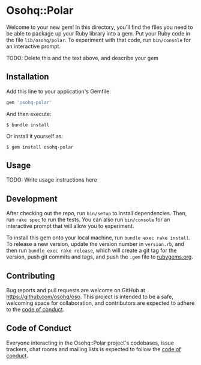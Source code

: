# Osohq::Polar

Welcome to your new gem! In this directory, you'll find the files you need to
be able to package up your Ruby library into a gem. Put your Ruby code in the
file `lib/osohq/polar`. To experiment with that code, run `bin/console` for an
interactive prompt.

TODO: Delete this and the text above, and describe your gem

## Installation

Add this line to your application's Gemfile:

```ruby
gem 'osohq-polar'
```

And then execute:

    $ bundle install

Or install it yourself as:

    $ gem install osohq-polar

## Usage

TODO: Write usage instructions here

## Development

After checking out the repo, run `bin/setup` to install dependencies. Then, run
`rake spec` to run the tests. You can also run `bin/console` for an interactive
prompt that will allow you to experiment.

To install this gem onto your local machine, run `bundle exec rake install`. To
release a new version, update the version number in `version.rb`, and then run
`bundle exec rake release`, which will create a git tag for the version, push
git commits and tags, and push the `.gem` file to
[rubygems.org](https://rubygems.org).

## Contributing

Bug reports and pull requests are welcome on GitHub at
https://github.com/osohq/oso. This project is intended to be a safe, welcoming
space for collaboration, and contributors are expected to adhere to the [code
of conduct](https://github.com/osohq/oso/blob/master/CODE_OF_CONDUCT.md).


## Code of Conduct

Everyone interacting in the Osohq::Polar project's codebases, issue trackers,
chat rooms and mailing lists is expected to follow the [code of
conduct](https://github.com/osohq/oso/blob/master/CODE_OF_CONDUCT.md).
